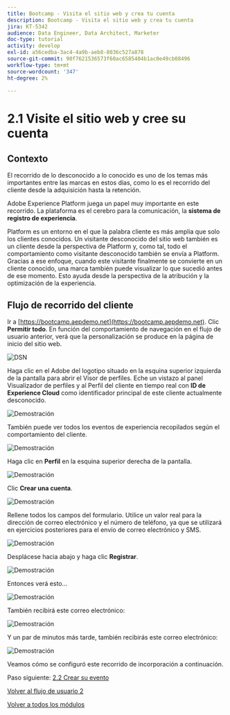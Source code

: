 ```yaml
---
title: Bootcamp - Visita el sitio web y crea tu cuenta
description: Bootcamp - Visita el sitio web y crea tu cuenta
jira: KT-5342
audience: Data Engineer, Data Architect, Marketer
doc-type: tutorial
activity: develop
exl-id: a56cedba-3ac4-4a9b-aeb8-8036c527a878
source-git-commit: 90f7621536573f60ac6585404b1ac0e49cb08496
workflow-type: tm+mt
source-wordcount: '347'
ht-degree: 2%

---
```


# 2.1 Visite el sitio web y cree su cuenta

## Contexto

El recorrido de lo desconocido a lo conocido es uno de los temas más importantes entre las marcas en estos días, como lo es el recorrido del cliente desde la adquisición hasta la retención.

Adobe Experience Platform juega un papel muy importante en este recorrido. La plataforma es el cerebro para la comunicación, la **sistema de registro de experiencia**.

Platform es un entorno en el que la palabra cliente es más amplia que solo los clientes conocidos. Un visitante desconocido del sitio web también es un cliente desde la perspectiva de Platform y, como tal, todo el comportamiento como visitante desconocido también se envía a Platform. Gracias a ese enfoque, cuando este visitante finalmente se convierte en un cliente conocido, una marca también puede visualizar lo que sucedió antes de ese momento. Esto ayuda desde la perspectiva de la atribución y la optimización de la experiencia.

## Flujo de recorrido del cliente

Ir a [https://bootcamp.aepdemo.net](https://bootcamp.aepdemo.net). Clic **Permitir todo**. En función del comportamiento de navegación en el flujo de usuario anterior, verá que la personalización se produce en la página de inicio del sitio web.

![DSN](./images/web8.png)

Haga clic en el Adobe del logotipo situado en la esquina superior izquierda de la pantalla para abrir el Visor de perfiles. Eche un vistazo al panel Visualizador de perfiles y al Perfil del cliente en tiempo real con **ID de Experience Cloud** como identificador principal de este cliente actualmente desconocido.

![Demostración](./images/pv1.png)

También puede ver todos los eventos de experiencia recopilados según el comportamiento del cliente.

![Demostración](./images/pv3.png)

Haga clic en **Perfil** en la esquina superior derecha de la pantalla.

![Demostración](./images/pv4.png)

Clic **Crear una cuenta**.

![Demostración](./images/pv5.png)

Rellene todos los campos del formulario. Utilice un valor real para la dirección de correo electrónico y el número de teléfono, ya que se utilizará en ejercicios posteriores para el envío de correo electrónico y SMS.

![Demostración](./images/pv7.png)

Desplácese hacia abajo y haga clic **Registrar**.

![Demostración](./images/pv8.png)

Entonces verá esto...

![Demostración](./images/pv9.png)

También recibirá este correo electrónico:

![Demostración](./images/pv10.png)

Y un par de minutos más tarde, también recibirás este correo electrónico:

![Demostración](./images/pv11.png)

Veamos cómo se configuró este recorrido de incorporación a continuación.

Paso siguiente: [2.2 Crear su evento](./ex2.md)

[Volver al flujo de usuario 2](./uc2.md)

[Volver a todos los módulos](../../overview.md)
